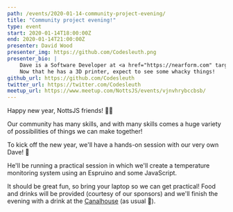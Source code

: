 ```yaml
---
path: /events/2020-01-14-community-project-evening/
title: "Community project evening!"
type: event
start: 2020-01-14T18:00:00Z
end: 2020-01-14T21:00:00Z
presenter: David Wood
presenter_img: https://github.com/Codesleuth.png
presenter_bio: |
    Dave is a Software Developer at <a href="https://nearform.com" target="_blank">Nearform</a> working with Node.js and React. He is an organiser of Notts.js and quickly becoming a connoisseur in the world of coffee.
    Now that he has a 3D printer, expect to see some whacky things!
github_url: https://github.com/Codesleuth
twitter_url: https://twitter.com/Codesleuth
meetup_url: https://www.meetup.com/NottsJS/events/vjnvhrybccbsb/
---
```


Happy new year, NottsJS friends! 🥂🍾

Our community has many skills, and with many skills comes a huge variety of possibilities of things we can make together!

To kick off the new year, we'll have a hands-on session with our very own Dave! 🙂

He'll be running a practical session in which we'll create a temperature monitoring system using an Espruino and some JavaScript.

It should be great fun, so bring your laptop so we can get practical!
Food and drinks will be provided (courtesy of our sponsors) and we'll finish the evening with a drink at the [Canalhouse](https://www.castlerockbrewery.co.uk/pubs/the-canalhouse/) (as usual 🙂).
